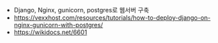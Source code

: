 - Django, Nginx, gunicorn, postgres로 웹서버 구축
- https://vexxhost.com/resources/tutorials/how-to-deploy-django-on-nginx-gunicorn-with-postgres/
- https://wikidocs.net/6601
